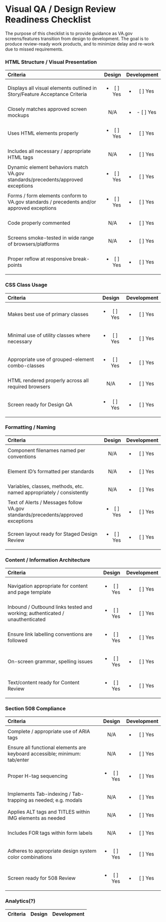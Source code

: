 # Visual QA / Design Review Readiness Checklist

The purpose of this checklist is to provide guidance as VA.gov screens/features transition from design to development. The goal is to produce review-ready work products, and to minimize delay and re-work due to missed requirements.

### HTML Structure / Visual Presentation
| Criteria | Design | Development |
| :---------- | :----------: | :----------: |
| Displays all visual elements outlined in Story/Feature Acceptance Criteria | <ul><li>[ ] Yes</li></ul> | <ul><li>[ ] Yes</li></ul> |
| Closely matches approved screen mockups | N/A | <ul><li>- [ ] Yes</li></ul> |
| Uses HTML elements properly | <ul><li>[ ] Yes</li></ul> | <ul><li>[ ] Yes</li></ul> |
| Includes all necessary / appropriate HTML tags |  N/A  | <ul><li>[ ] Yes</li></ul> | 
| Dynamic element behaviors match VA.gov standards/precedents/approved exceptions | <ul><li>[ ] Yes</li></ul> | <ul><li>[ ] Yes</li></ul> | 
| Forms / form elements conform to VA.gov standards / precedents and/or approved exceptions | <ul><li>[ ] Yes</li></ul> | <ul><li>[ ] Yes</li></ul> |
| Code properly commented |  N/A  | <ul><li>[ ] Yes</li></ul> |
| Screens smoke-tested in wide range of browsers/platforms |  N/A  | <ul><li>[ ] Yes</li></ul> |
| Proper reflow at responsive break-points | <ul><li>[ ] Yes</li></ul> | <ul><li>[ ] Yes</li></ul> |

### CSS Class Usage
| Criteria | Design | Development |
| :---------- | :----------: | :----------: |
| Makes best use of primary classes | <ul><li>[ ] Yes</li></ul> | <ul><li>[ ] Yes</li></ul> |
| Minimal use of utility classes where necessary | <ul><li>[ ] Yes</li></ul> | <ul><li>[ ] Yes</li></ul> |
| Appropriate use of grouped-element combo-classes | <ul><li>[ ] Yes</li></ul> | <ul><li>[ ] Yes</li></ul> |
| HTML rendered properly across all required browsers |  N/A  | <ul><li>[ ] Yes</li></ul> |
| Screen ready for Design QA | <ul><li>[ ] Yes</li></ul> | <ul><li>[ ] Yes</li></ul> |

### Formatting / Naming
| Criteria | Design | Development |
| :---------- | :----------: | :----------: |
| Component filenames named per conventions |  N/A  | <ul><li>[ ] Yes</li></ul> |
| Element ID’s formatted per standards |  N/A  | <ul><li>[ ] Yes</li></ul> |
| Variables, classes, methods, etc. named appropriately / consistently |  N/A  | <ul><li>[ ] Yes</li></ul> |
| Text of Alerts / Messages follow VA.gov standards/precedents/approved exceptions | <ul><li>[ ] Yes</li></ul> | <ul><li>[ ] Yes</li></ul> |
| Screen layout ready for Staged Design Review | <ul><li>[ ] Yes</li></ul> | <ul><li>[ ] Yes</li></ul> |

### Content / Information Architecture
| Criteria | Design | Development |
| :---------- | :----------: | :----------: |
| Navigation appropriate for content and page template | <ul><li>[ ] Yes</li></ul> | <ul><li>[ ] Yes</li></ul> |
| Inbound / Outbound links tested and working; authenticated / unauthenticated | <ul><li>[ ] Yes</li></ul> | <ul><li>[ ] Yes</li></ul> |
| Ensure link labelling conventions are followed | <ul><li>[ ] Yes</li></ul> | <ul><li>[ ] Yes</li></ul> |
| On-screen grammar, spelling issues | <ul><li>[ ] Yes</li></ul> | <ul><li>[ ] Yes</li></ul> |
| Text/content ready for Content Review | <ul><li>[ ] Yes</li></ul> | <ul><li>[ ] Yes</li></ul> |

### Section 508 Compliance
| Criteria | Design | Development |
| :---------- | :----------: | :----------: |
| Complete / appropriate use of ARIA tags |  N/A  | <ul><li>[ ] Yes</li></ul> |
| Ensure all functional elements are keyboard accessible; minimum: tab/enter |  N/A  | <ul><li>[ ] Yes</li></ul> |
| Proper H-tag sequencing | <ul><li>[ ] Yes</li></ul> | <ul><li>[ ] Yes</li></ul> |
| Implements Tab-indexing / Tab-trapping as needed; e.g. modals |  N/A  | <ul><li>[ ] Yes</li></ul> |
| Applies ALT tags and TITLES within IMG elements as needed |  N/A  | <ul><li>[ ] Yes</li></ul> |
| Includes FOR tags within form labels |  N/A  | <ul><li>[ ] Yes</li></ul> |
| Adheres to appropriate design system color combinations | <ul><li>[ ] Yes</li></ul> | <ul><li>[ ] Yes</li></ul> |
| Screen ready for 508 Review | <ul><li>[ ] Yes</li></ul> | <ul><li>[ ] Yes</li></ul> |

### Analytics(?)
| Criteria | Design | Development |
| :---------- | :----------: | :----------: |



